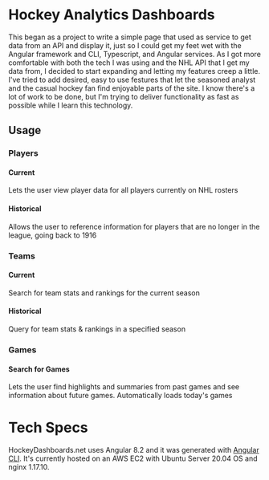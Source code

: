 # Hockey Analytics Dashboards 

This began as a project to write a simple page that used as service to get data from an API and display it, just so I could get my feet wet with 
the Angular framework and CLI, Typescript, and Angular services. As I got more comfortable with both the tech I was using and the NHL API that 
I get my data from, I decided to start expanding and letting my features creep a little. I've tried to add desired, easy to use festures that let
the seasoned analyst and the casual hockey fan find enjoyable parts of the site. I know there's a lot of work to be done, but I'm trying to deliver 
functionality as fast as possible while I learn this technology.

## Usage

### Players
#### Current
Lets the user view player data for all players currently on NHL rosters

#### Historical
Allows the user to reference information for players that are no longer in the league, going back to 1916

### Teams
#### Current
Search for team stats and rankings for the current season

#### Historical
Query for team stats & rankings in a specified season

### Games
#### Search for Games
Lets the user find highlights and summaries from past games and see information about future games. Automatically loads today's games

# Tech Specs
HockeyDashboards.net uses Angular 8.2 and it was generated with [Angular CLI](https://github.com/angular/angular-cli). It's currently hosted on an AWS 
EC2 with Ubuntu Server 20.04 OS and nginx 1.17.10.


